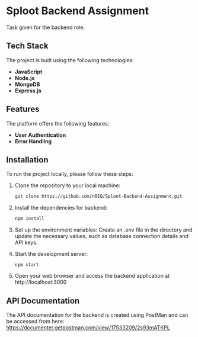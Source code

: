 # Sploot Backend Assignment

Task given for the backend role.

## Tech Stack

The project is built using the following technologies:

- **JavaScript**
- **Node.js**
- **MongoDB**
- **Express.js**

## Features

The platform offers the following features:

- **User Authentication**
- **Error Handling**

## Installation

To run the project locally, please follow these steps:

1. Clone the repository to your local machine:

   ```bash
   git clone https://github.com/n0IQ/Sploot-Backend-Assignment.git
   ```

2. Install the dependencies for backend:

   ```bash
   npm install
   ```

3. Set up the environment variables:
   Create an .env file in the directory and update the necessary values, such as database connection details and API keys.

4. Start the development server:
   ```
   npm start
   ```
5. Open your web browser and access the backend application at http://localhost:3000

## API Documentation

The API documentation for the backend is created using PostMan and can be accessed from here: https://documenter.getpostman.com/view/17533209/2s93mATKPL
